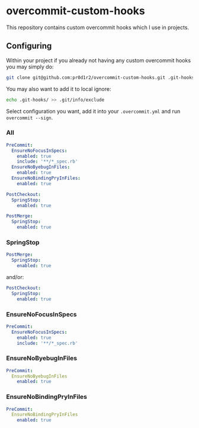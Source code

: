 # overcommit-custom-hooks

This repository contains custom overcommit hooks which I use in
projects.

## Configuring

Within your project if you already not having any custom overcommit hooks
you may simply do:

```sh
git clone git@github.com:pr0d1r2/overcommit-custom-hooks.git .git-hooks
```

You may also want to add it to local ignore:

```sh
echo .git-hooks/ >> .git/info/exclude
```

Select configuration you want, add it into your `.overcommit.yml`
and run `overcommit --sign`.

### All

```yaml
PreCommit:
  EnsureNoFocusInSpecs:
    enabled: true
    include: '**/*_spec.rb'
  EnsureNoByebugInFiles:
    enabled: true
  EnsureNoBindingPryInFiles:
    enabled: true

PostCheckout:
  SpringStop:
    enabled: true

PostMerge:
  SpringStop:
    enabled: true
```

### SpringStop

```yaml
PostMerge:
  SpringStop:
    enabled: true
```

and/or:

```yaml
PostCheckout:
  SpringStop:
    enabled: true
```

### EnsureNoFocusInSpecs

```yaml
PreCommit:
  EnsureNoFocusInSpecs:
    enabled: true
    include: '**/*_spec.rb'
```

### EnsureNoByebugInFiles

```yaml
PreCommit:
  EnsureNoByebugInFiles
    enabled: true
```

### EnsureNoBindingPryInFiles

```yaml
PreCommit:
  EnsureNoBindingPryInFiles
    enabled: true
```
